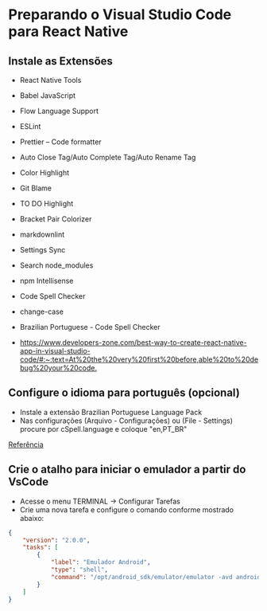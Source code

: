 # Preparando o Visual Studio Code para React Native

## Instale as Extensões

* React Native Tools
* Babel JavaScript
* Flow Language Support
* ESLint
* Prettier – Code formatter
* Auto Close Tag/Auto Complete Tag/Auto Rename Tag
* Color Highlight
* Git Blame
* TO DO Highlight
* Bracket Pair Colorizer
* markdownlint
* Settings Sync
* Search node_modules
* npm Intellisense
* Code Spell Checker
* change-case
* Brazilian Portuguese - Code Spell Checker

* <https://www.developers-zone.com/best-way-to-create-react-native-app-in-visual-studio-code/#:~:text=At%20the%20very%20first%20before,able%20to%20debug%20your%20code.>

## Configure o idioma para português (opcional)

* Instale a extensão Brazilian Portuguese Language Pack
* Nas configurações (Arquivo - Configurações) ou (File - Settings) procure por cSpell.language e coloque "en,PT_BR"

[Referência](https://marketplace.visualstudio.com/items?itemName=streetsidesoftware.code-spell-checker-portuguese-brazilian)

## Crie o atalho para iniciar o emulador a partir do VsCode

* Acesse o menu TERMINAL -> Configurar Tarefas
* Crie uma nova tarefa e configure o comando conforme mostrado abaixo:

```json
{
    "version": "2.0.0",
    "tasks": [
        {
            "label": "Emulador Android",
            "type": "shell",
            "command": "/opt/android_sdk/emulator/emulator -avd android_react"
        }
    ]
}
```
